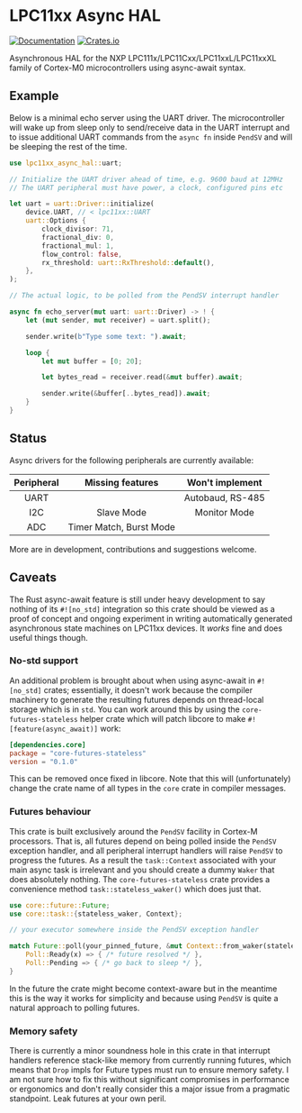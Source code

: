 # LPC11xx Async HAL

[![Documentation](https://docs.rs/lpc11xx-async-hal/badge.svg)](https://docs.rs/lpc11xx-async-hal)
[![Crates.io](https://img.shields.io/crates/v/lpc11xx-async-hal.svg)](https://crates.io/crates/lpc11xx-async-hal)

Asynchronous HAL for the NXP LPC111x/LPC11Cxx/LPC11xxL/LPC11xxXL family of Cortex-M0 microcontrollers using async-await syntax.

## Example

Below is a minimal echo server using the UART driver. The microcontroller will wake up from sleep only to send/receive data in the UART interrupt and to issue additional UART commands from the `async fn` inside `PendSV` and will be sleeping the rest of the time.

```rust
use lpc11xx_async_hal::uart;

// Initialize the UART driver ahead of time, e.g. 9600 baud at 12MHz
// The UART peripheral must have power, a clock, configured pins etc

let uart = uart::Driver::initialize(
    device.UART, // < lpc11xx::UART
    uart::Options {
        clock_divisor: 71,
        fractional_div: 0,
        fractional_mul: 1,
        flow_control: false,
        rx_threshold: uart::RxThreshold::default(),
    },
);

// The actual logic, to be polled from the PendSV interrupt handler

async fn echo_server(mut uart: uart::Driver) -> ! {
    let (mut sender, mut receiver) = uart.split();

    sender.write(b"Type some text: ").await;

    loop {
        let mut buffer = [0; 20];

        let bytes_read = receiver.read(&mut buffer).await;

        sender.write(&buffer[..bytes_read]).await;
    }
}
```

## Status

Async drivers for the following peripherals are currently available:

| **Peripheral**     | **Missing features**         | **Won't implement**    |
|:------------------:|:----------------------------:|:----------------------:|
| UART               |                              | Autobaud, RS-485       |
| I2C                | Slave Mode                   | Monitor Mode           |
| ADC                | Timer Match, Burst Mode      |                        |

More are in development, contributions and suggestions welcome.

## Caveats

The Rust async-await feature is still under heavy development to say nothing of its `#![no_std]` integration so this crate should be viewed as a proof of concept and ongoing experiment in writing automatically generated asynchronous state machines on LPC11xx devices. It _works_ fine and does useful things though.

### No-std support

An additional problem is brought about when using async-await in `#![no_std]` crates; essentially, it doesn't work because the compiler machinery to generate the resulting futures depends on thread-local storage which is in `std`. You can work around this by using the `core-futures-stateless` helper crate which will patch libcore to make `#![feature(async_await)]` work:

```toml
[dependencies.core]
package = "core-futures-stateless"
version = "0.1.0"
```

This can be removed once fixed in libcore. Note that this will (unfortunately) change the crate name of all types in the `core` crate in compiler messages.

### Futures behaviour

This crate is built exclusively around the `PendSV` facility in Cortex-M processors. That is, all futures depend on being polled inside the `PendSV` exception handler, and all peripheral interrupt handlers will raise `PendSV` to progress the futures. As a result the `task::Context` associated with your main async task is irrelevant and you should create a dummy `Waker` that does absolutely nothing. The `core-futures-stateless` crate provides a convenience method `task::stateless_waker()` which does just that.

```rust
use core::future::Future;
use core::task::{stateless_waker, Context};

// your executor somewhere inside the PendSV exception handler

match Future::poll(your_pinned_future, &mut Context::from_waker(stateless_waker())) {
    Poll::Ready(x) => { /* future resolved */ },
    Poll::Pending => { /* go back to sleep */ },
}
```

In the future the crate might become context-aware but in the meantime this is the way it works for simplicity and because using `PendSV` is quite a natural approach to polling futures.

### Memory safety

There is currently a minor soundness hole in this crate in that interrupt handlers reference stack-like memory from currently running futures, which means that `Drop` impls for Future types must run to ensure memory safety. I am not sure how to fix this without significant compromises in performance or ergonomics and don't really consider this a major issue from a pragmatic standpoint. Leak futures at your own peril.
